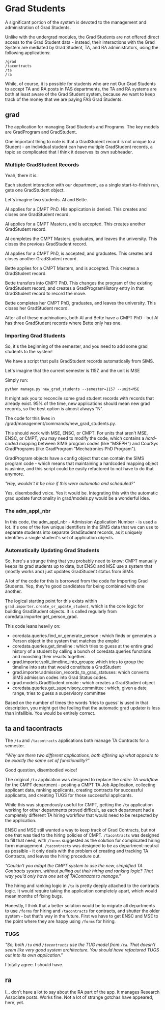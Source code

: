 
Grad Students
=============

A significant portion of the system is devoted to the management and administration of Grad Students. 

Unlike with the undergrad modules, the Grad Students are not offered direct access to the Grad Student
data - instead, their interactions with the Grad System are mediated by Grad Student, TA, and RA administrators, 
using the following applications: 

    /grad
    /tacontracts
    /ta
    /ra

While, of course, it is possible for students who are not Our Grad Students to accept TA and RA posts in FAS
departments, the TA and RA systems are both at least aware of the Grad Student system, because we want to keep 
track of the money that we are paying FAS Grad Students. 

grad
----
The application for managing Grad Students and Programs. The key models are GradProgram and GradStudent.

One important thing to note is that a GradStudent record is not unique to a Student - an individual student
can have multiple GradStudent records, a topic so complicated that I think it deserves its own subheader.

### Multiple GradStudent Records

Yeah, there it is. 

Each student interaction with our department, as a single start-to-finish run, gets one GradStudent object.

Let's imagine two students. Al and Bette. 

Al applies for a CMPT PhD. His application is denied. This creates and closes one GradStudent record. 

Al applies for a CMPT Masters, and is accepted. This creates another GradStudent record.

Al completes the CMPT Masters, graduates, and leaves the university. This closes the previous GradStudent record.

Al applies for a CMPT PhD, is accepted, and graduates. This creates and closes another GradStudent record.

Bette applies for a CMPT Masters, and is accepted. This creates a GradStudent record. 

Bette transfers into CMPT PhD. This changes the program of the existing GradStudent record, and creates a
GradProgramHistory entry in that GradStudent record to record the move. 

Bette completes her CMPT PhD, graduates, and leaves the university. This closes her GradStudent record.

After all of these machinations, both Al and Bette have a CMPT PhD - but Al has three GradStudent records
where Bette only has one. 

### Importing Grad Students

So, it's the beginning of the semester, and you need to add some grad students to the system!

We have a script that pulls GradStudent records automatically from SIMS. 

Let's imagine that the current semester is 1157, and the unit is MSE

Simply run: 

    python manage.py new_grad_students --semester=1157 --unit=MSE

It might ask you to reconcile some grad student records with records that already exist.
95% of the time, new applications should mean new grad records, so the best option
is almost always "N".

The code for this lives in /grad/management/commands/new_grad_students.py. 

This should work with MSE, ENSC, or CMPT. For units that aren't MSE, ENSC, or CMPT, 
you may need to modify the code, which
contains a _hard-coded_ mapping between SIMS program codes (like "MSEPH") and CourSys GradPrograms 
(like GradProgram "Mechatronics PhD Program").

GradProgram objects have a config object that can contain the SIMS program code - which
means that maintaining a hardcoded mapping object is asinine, and this script could be
easily refactored to not have to do that anymore. 

_"Hey, wouldn't it be nice if this were automatic and scheduled?"_

Yes, disembodied voice. Yes it would be. Integrating this with the automatic grad update functionality in grad/models.py
would be a wonderful idea. 

### The adm_appl_nbr

In this code, the adm_appl_nbr - Admission Application Number - is used a lot. It's one of the few unique identifiers 
in the SIMS data that we can use to separate students into separate GradStudent records, as it uniquely identifies
a single student's set of application objects.

### Automatically Updating Grad Students

So, here's a strange thing that you probably need to know: CMPT manually keeps its grad students up to date, but 
ENSC and MSE use a system that (mostly works and) just updates GradStudent status from SIMS. 

A lot of the code for this is borrowed from the code for Importing Grad Students. Yep, they're good candidates for
being combined with one another.

The logical starting point for this exists within `grad.importer.create_or_update_student`, which is the core logic
for building GradStudent objects. It is called regularly from coredata.importer.get_person_grad.

This code leans heavily on: 
 * coredata.queries.find_or_generate_person : which finds or generates a Person object in the system that matches the emplid
 * coredata.queries.get_timeline : which tries to guess at the entire grad history of a student by calling a bunch of 
    coredata.queries functions and mooshing their results together.
 * grad.importer.split_timeline_into_groups:  which tries to group the timeline into sets that would constitute a GradStudent
 * grad.importer.admission_records_to_grad_statuses: which converts SIMS admission codes into Grad Status codes.
 * grad.models.GradStudent.create : which creates a GradStudent object
 * coredata.queries.get_supervisory_committee : which, given a date range, tries to guess a supervisory committee

Based on the number of times the words 'tries to guess' is used in that description, you might get the feeling that the
automatic grad updater is less than infallible. You would be entirely correct. 

ta and tacontracts
------------------
The `/ta` and `/tacontracts` applications both manage TA Contracts for a semester.  

_"Why are there two different applications, both offering up what appears to be exactly the same set of functionality?"_

Good question, disembodied voice!

The original `/ta` application was designed to replace the _entire TA workflow_ for the CMPT department - posting a 
CMPT TA Job Application, collecting applicant data, ranking applicants, creating contracts for successful applicants, 
and creating TUGS for those successful applicants. 

While this was 
stupendously useful for CMPT, getting the `/ta` application working for other departments proved difficult, as each 
department had a completely different TA hiring workflow that would need to be respected by the application. 

ENSC and MSE still wanted a way to keep track of Grad Contracts, but not one that was tied to the hiring policies of
CMPT. `/tacontracts` was designed to fill that need, with `/forms` suggested as the solution for complicated hiring
form management. `/tacontracts` was designed to be as department-neutral as possible - it only deals with the problem
of creating and tracking TA Contracts, and leaves the hiring procedure out. 

_"Couldn't you adapt the CMPT system to use the new, simplified TA Contracts system, without pulling out their hiring
and ranking logic? That way you'd only have one set of TAContracts to manage."_ 

The hiring and ranking logic in `/ta` is pretty deeply attached to the contracts logic. It would require taking
the application completely apart, which would mean months of fixing bugs. 

Honestly, I think that a better solution would be to migrate all departments to use `/forms` for hiring and
`/tacontracts` for contracts, and shutter the older system - but that's way in the future. First we have to get
ENSC and MSE to the point where they are happy using `/forms` for hiring.

### TUGS

_"So, both `/ta` and `/tacontracts` use the TUG model from `/ta`. That doesn't seem like very good system architecture.
You should have refactored TUGS out into its own application."_

I totally agree. I should have. 

ra
--

I... don't have a lot to say about the RA part of the app. It manages Research Associate posts. Works fine. Not a lot
of strange gotchas have appeared, here, yet. 
